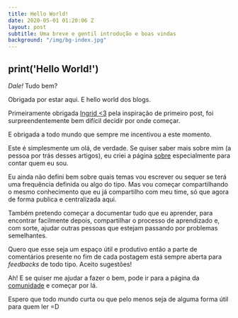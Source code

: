 ```yaml
---
title: Hello World!
date: 2020-05-01 01:20:06 Z
layout: post
subtitle: Uma breve e gentil introdução e boas vindas
background: "/img/bg-index.jpg"
---
```


## print('Hello World!')

*Dale!* Tudo bem? 

Obrigada por estar aqui. E hello world dos blogs. 

Primeiramente obrigada [Ingrid <3](ingridmachado.github.io) pela inspiração de primeiro post, foi surpreendentemente bem difícil decidir por onde começar. 

E obrigada a todo mundo que sempre me incentivou a este momento. 

Este é simplesmente um olá, de verdade. Se quiser saber mais sobre mim (a pessoa por trás desses artigos), eu criei a página [sobre](https://myreli.dev/blog/about) especialmente para contar quem eu sou. 

Eu ainda não defini bem sobre quais temas vou escrever ou sequer se terá uma frequência definida ou algo do tipo. Mas vou começar compartilhando o mesmo conhecimento que eu já compartilho com meu time, só que agora de forma publica e centralizada aqui. 

Também pretendo começar a documentar tudo que eu aprender, para encontrar facilmente depois, compartilhar o processo de aprendizado e, com sorte, ajudar outras pessoas que estejam passando por problemas semelhantes.

Quero que esse seja um espaço útil e produtivo então a parte de comentários presente no fim de cada postagem está sempre aberta para *feedbacks* de todo tipo. Aceito sugestões!

Ah! E se quiser me ajudar a fazer o bem, pode ir para a página da [comunidade](https://myreli.dev/blog/community) e começar por lá. 



Espero que todo mundo curta ou que pelo menos seja de alguma forma útil para quem ler =D 